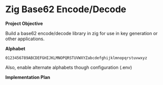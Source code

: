 # Zig Base62 Encode/Decode

**Project Objective**

Build a base62 encode/decode library in zig for use in key generation or other applications.

**Alphabet**

`0123456789ABCDEFGHIJKLMNOPQRSTUVWXYZabcdefghijklmnopqrstuvwxyz`

Also, enable alternate alphabets though configuration (.env)

**Implementation Plan**


